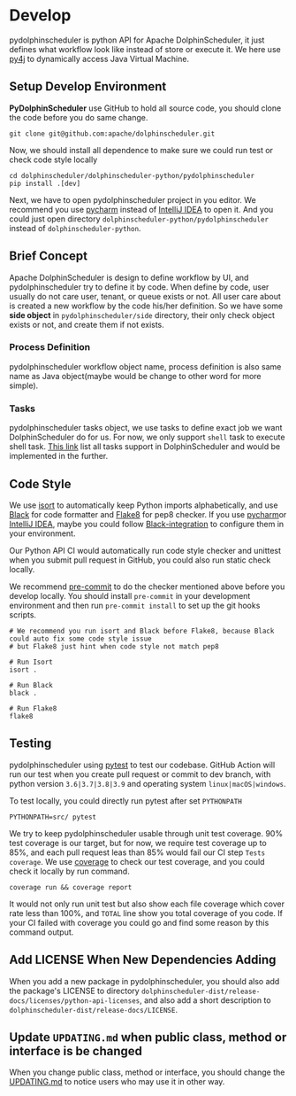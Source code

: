 <!--
 Licensed to the Apache Software Foundation (ASF) under one
 or more contributor license agreements.  See the NOTICE file
 distributed with this work for additional information
 regarding copyright ownership.  The ASF licenses this file
 to you under the Apache License, Version 2.0 (the
 "License"); you may not use this file except in compliance
 with the License.  You may obtain a copy of the License at

   http://www.apache.org/licenses/LICENSE-2.0

 Unless required by applicable law or agreed to in writing,
 software distributed under the License is distributed on an
 "AS IS" BASIS, WITHOUT WARRANTIES OR CONDITIONS OF ANY
 KIND, either express or implied.  See the License for the
 specific language governing permissions and limitations
 under the License.
-->

# Develop

pydolphinscheduler is python API for Apache DolphinScheduler, it just defines what workflow look like instead of
store or execute it. We here use [py4j][py4j] to dynamically access Java Virtual Machine.

## Setup Develop Environment

**PyDolphinScheduler** use GitHub to hold all source code, you should clone the code before you do same change.

```shell
git clone git@github.com:apache/dolphinscheduler.git
```

Now, we should install all dependence to make sure we could run test or check code style locally

```shell
cd dolphinscheduler/dolphinscheduler-python/pydolphinscheduler
pip install .[dev]
```

Next, we have to open pydolphinscheduler project in you editor. We recommend you use [pycharm][pycharm]
instead of [IntelliJ IDEA][idea] to open it. And you could just open directory
`dolphinscheduler-python/pydolphinscheduler` instead of `dolphinscheduler-python`.


## Brief Concept

Apache DolphinScheduler is design to define workflow by UI, and pydolphinscheduler try to define it by code. When
define by code, user usually do not care user, tenant, or queue exists or not. All user care about is created
a new workflow by the code his/her definition. So we have some **side object** in `pydolphinscheduler/side`
directory, their only check object exists or not, and create them if not exists. 

### Process Definition

pydolphinscheduler workflow object name, process definition is also same name as Java object(maybe would be change to
other word for more simple).

### Tasks

pydolphinscheduler tasks object, we use tasks to define exact job we want DolphinScheduler do for us. For now,
we only support `shell` task to execute shell task. [This link][all-task] list all tasks support in DolphinScheduler
and would be implemented in the further.

## Code Style

We use [isort][isort] to automatically keep Python imports alphabetically, and use [Black][black] for code
formatter and [Flake8][flake8] for pep8 checker. If you use [pycharm][pycharm]or [IntelliJ IDEA][idea],
maybe you could follow [Black-integration][black-editor] to configure them in your environment.

Our Python API CI would automatically run code style checker and unittest when you submit pull request in
GitHub, you could also run static check locally.

We recommend [pre-commit](https://pre-commit.com/) to do the checker mentioned above before you develop locally. 
You should install `pre-commit` in your development environment and then run `pre-commit install` to set up 
the git hooks scripts.

```shell
# We recommend you run isort and Black before Flake8, because Black could auto fix some code style issue
# but Flake8 just hint when code style not match pep8

# Run Isort
isort .

# Run Black
black .

# Run Flake8
flake8
```

## Testing

pydolphinscheduler using [pytest][pytest] to test our codebase. GitHub Action will run our test when you create
pull request or commit to dev branch, with python version `3.6|3.7|3.8|3.9` and operating system `linux|macOS|windows`.

To test locally, you could directly run pytest after set `PYTHONPATH` 

```shell
PYTHONPATH=src/ pytest
```

We try to keep pydolphinscheduler usable through unit test coverage. 90% test coverage is our target, but for
now, we require test coverage up to 85%, and each pull request leas than 85% would fail our CI step
`Tests coverage`. We use [coverage][coverage] to check our test coverage, and you could check it locally by
run command.

```shell
coverage run && coverage report
```

It would not only run unit test but also show each file coverage which cover rate less than 100%, and `TOTAL`
line show you total coverage of you code. If your CI failed with coverage you could go and find some reason by
this command output.

## Add LICENSE When New Dependencies Adding

When you add a new package in pydolphinscheduler, you should also add the package's LICENSE to directory
`dolphinscheduler-dist/release-docs/licenses/python-api-licenses`, and also add a short description to
`dolphinscheduler-dist/release-docs/LICENSE`.

## Update `UPDATING.md` when public class, method or interface is be changed

When you change public class, method or interface, you should change the [UPDATING.md](./UPDATING.md) to notice
users who may use it in other way.

<!-- content -->
[py4j]: https://www.py4j.org/index.html
[pycharm]: https://www.jetbrains.com/pycharm
[idea]: https://www.jetbrains.com/idea/
[all-task]: https://dolphinscheduler.apache.org/en-us/docs/dev/user_doc/guide/task/shell.html
[pytest]: https://docs.pytest.org/en/latest/
[black]: https://black.readthedocs.io/en/stable/index.html
[flake8]: https://flake8.pycqa.org/en/latest/index.html
[black-editor]: https://black.readthedocs.io/en/stable/integrations/editors.html#pycharm-intellij-idea
[coverage]: https://coverage.readthedocs.io/en/stable/
[isort]: https://pycqa.github.io/isort/index.html
